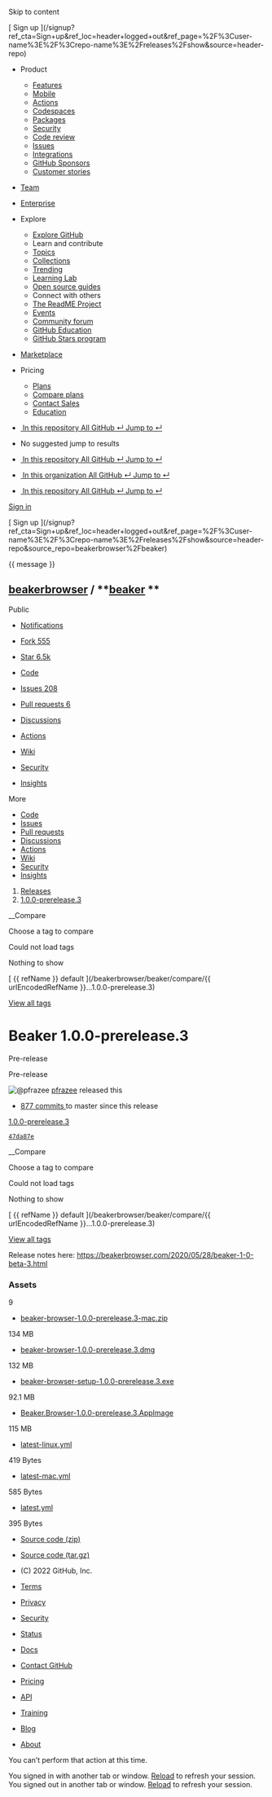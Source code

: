 Skip to content

[ ](https://github.com/)

[ Sign up
](/signup?ref_cta=Sign+up&ref_loc=header+logged+out&ref_page=%2F%3Cuser-
name%3E%2F%3Crepo-name%3E%2Freleases%2Fshow&source=header-repo)

  * Product 

    * [ Features ](/features)
    * [ Mobile ](/mobile)
    * [ Actions ](/features/actions)
    * [ Codespaces ](/features/codespaces)
    * [ Packages ](/features/packages)
    * [ Security ](/features/security)
    * [ Code review ](/features/code-review)
    * [ Issues ](/features/issues)
    * [ Integrations ](/features/integrations)
    * [ GitHub Sponsors ](/sponsors)
    * [ Customer stories ](/customer-stories)

  * [Team](/team)
  * [Enterprise](/enterprise)
  * Explore 

    * [ Explore GitHub ](/explore)
    * Learn and contribute
    * [ Topics ](/topics)
    * [ Collections ](/collections)
    * [ Trending ](/trending)
    * [ Learning Lab ](https://lab.github.com/)
    * [ Open source guides ](https://opensource.guide)
    * Connect with others
    * [ The ReadME Project ](/readme)
    * [ Events ](/events)
    * [ Community forum ](https://github.community)
    * [ GitHub Education ](https://education.github.com)
    * [ GitHub Stars program ](https://stars.github.com)

  * [Marketplace](/marketplace)
  * Pricing 

    * [ Plans ](/pricing)
    * [ Compare plans ](/pricing#compare-features)
    * [ Contact Sales ](https://github.com/enterprise/contact)
    * [ Education ](https://education.github.com)

  * [ ![]() In this repository  All GitHub  ↵ Jump to ↵ ]()

  * No suggested jump to results

  * [ ![]() In this repository  All GitHub  ↵ Jump to ↵ ]()
  * [ ![]() In this organization  All GitHub  ↵ Jump to ↵ ]()
  * [ ![]() In this repository  All GitHub  ↵ Jump to ↵ ]()

[ Sign in
](/login?return_to=https%3A%2F%2Fgithub.com%2Fbeakerbrowser%2Fbeaker%2Freleases%2Ftag%2F1.0.0-prerelease.3)

[ Sign up
](/signup?ref_cta=Sign+up&ref_loc=header+logged+out&ref_page=%2F%3Cuser-
name%3E%2F%3Crepo-name%3E%2Freleases%2Fshow&source=header-
repo&source_repo=beakerbrowser%2Fbeaker)

{{ message }}

##  [beakerbrowser](/beakerbrowser) / **[beaker](/beakerbrowser/beaker) **
Public

  * [ Notifications ](/login?return_to=%2Fbeakerbrowser%2Fbeaker)
  * [ Fork 555 ](/login?return_to=%2Fbeakerbrowser%2Fbeaker)
  * [ Star  6.5k ](/login?return_to=%2Fbeakerbrowser%2Fbeaker)

  * [ Code ](/beakerbrowser/beaker/tree/1.0.0-prerelease.3)
  * [ Issues 208 ](/beakerbrowser/beaker/issues)
  * [ Pull requests 6 ](/beakerbrowser/beaker/pulls)
  * [ Discussions ](/beakerbrowser/beaker/discussions)
  * [ Actions ](/beakerbrowser/beaker/actions)
  * [ Wiki ](/beakerbrowser/beaker/wiki)
  * [ Security ](/beakerbrowser/beaker/security)
  * [ Insights ](/beakerbrowser/beaker/pulse)

More

  * [ Code ](/beakerbrowser/beaker/tree/1.0.0-prerelease.3)
  * [ Issues ](/beakerbrowser/beaker/issues)
  * [ Pull requests ](/beakerbrowser/beaker/pulls)
  * [ Discussions ](/beakerbrowser/beaker/discussions)
  * [ Actions ](/beakerbrowser/beaker/actions)
  * [ Wiki ](/beakerbrowser/beaker/wiki)
  * [ Security ](/beakerbrowser/beaker/security)
  * [ Insights ](/beakerbrowser/beaker/pulse)

  1. [Releases](/beakerbrowser/beaker/releases)
  2. [ 1.0.0-prerelease.3 ](/beakerbrowser/beaker/releases/tag/1.0.0-prerelease.3)

__Compare

Choose a tag to compare

Could not load tags

Nothing to show

[ {{ refName }} default ](/beakerbrowser/beaker/compare/{{ urlEncodedRefName
}}...1.0.0-prerelease.3)

[View all tags](/beakerbrowser/beaker/tags)

# Beaker 1.0.0-prerelease.3

Pre-release

Pre-release

![@pfrazee](https://avatars.githubusercontent.com/u/1270099?s=40&v=4)
[pfrazee](/pfrazee) released this

* [ 877 commits ](/beakerbrowser/beaker/compare/1.0.0-prerelease.3...master) to master since this release 

[ 1.0.0-prerelease.3  ](/beakerbrowser/beaker/tree/1.0.0-prerelease.3)

[ `47da87e`
](/beakerbrowser/beaker/commit/47da87ebe63f80a168348ffb212c4f6bb0498e4b)

__Compare

Choose a tag to compare

Could not load tags

Nothing to show

[ {{ refName }} default ](/beakerbrowser/beaker/compare/{{ urlEncodedRefName
}}...1.0.0-prerelease.3)

[View all tags](/beakerbrowser/beaker/tags)

Release notes here:
<https://beakerbrowser.com/2020/05/28/beaker-1-0-beta-3.html>

### Assets

9

  * [ beaker-browser-1.0.0-prerelease.3-mac.zip ](/beakerbrowser/beaker/releases/download/1.0.0-prerelease.3/beaker-browser-1.0.0-prerelease.3-mac.zip)

134 MB

  * [ beaker-browser-1.0.0-prerelease.3.dmg ](/beakerbrowser/beaker/releases/download/1.0.0-prerelease.3/beaker-browser-1.0.0-prerelease.3.dmg)

132 MB

  * [ beaker-browser-setup-1.0.0-prerelease.3.exe ](/beakerbrowser/beaker/releases/download/1.0.0-prerelease.3/beaker-browser-setup-1.0.0-prerelease.3.exe)

92.1 MB

  * [ Beaker.Browser-1.0.0-prerelease.3.AppImage ](/beakerbrowser/beaker/releases/download/1.0.0-prerelease.3/Beaker.Browser-1.0.0-prerelease.3.AppImage)

115 MB

  * [ latest-linux.yml ](/beakerbrowser/beaker/releases/download/1.0.0-prerelease.3/latest-linux.yml)

419 Bytes

  * [ latest-mac.yml ](/beakerbrowser/beaker/releases/download/1.0.0-prerelease.3/latest-mac.yml)

585 Bytes

  * [ latest.yml ](/beakerbrowser/beaker/releases/download/1.0.0-prerelease.3/latest.yml)

395 Bytes

  * [ Source code (zip) ](/beakerbrowser/beaker/archive/refs/tags/1.0.0-prerelease.3.zip)

  * [ Source code (tar.gz) ](/beakerbrowser/beaker/archive/refs/tags/1.0.0-prerelease.3.tar.gz)

  * [ ](https://github.com "GitHub") (C) 2022 GitHub, Inc. 

  * [Terms](https://docs.github.com/en/github/site-policy/github-terms-of-service)
  * [Privacy](https://docs.github.com/en/github/site-policy/github-privacy-statement)
  * [Security](https://github.com/security)
  * [Status](https://www.githubstatus.com/)
  * [Docs](https://docs.github.com)
  * [Contact GitHub](https://support.github.com?tags=dotcom-footer)
  * [Pricing](https://github.com/pricing)
  * [API](https://docs.github.com)
  * [Training](https://services.github.com)
  * [Blog](https://github.blog)
  * [About](https://github.com/about)

You can’t perform that action at this time.

You signed in with another tab or window. [Reload]() to refresh your session.
You signed out in another tab or window. [Reload]() to refresh your session.

